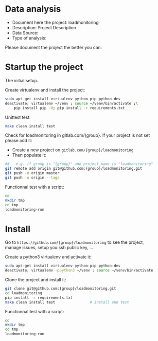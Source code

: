 # Data analysis
- Document here the project: loadmonitoring
- Description: Project Description
- Data Source:
- Type of analysis:

Please document the project the better you can.

# Startup the project

The initial setup.

Create virtualenv and install the project:
```bash
sudo apt-get install virtualenv python-pip python-dev
deactivate; virtualenv ~/venv ; source ~/venv/bin/activate ;\
    pip install pip -U; pip install -r requirements.txt
```

Unittest test:
```bash
make clean install test
```

Check for loadmonitoring in gitlab.com/{group}.
If your project is not set please add it:

- Create a new project on `gitlab.com/{group}/loadmonitoring`
- Then populate it:

```bash
##   e.g. if group is "{group}" and project_name is "loadmonitoring"
git remote add origin git@github.com:{group}/loadmonitoring.git
git push -u origin master
git push -u origin --tags
```

Functionnal test with a script:

```bash
cd
mkdir tmp
cd tmp
loadmonitoring-run
```

# Install

Go to `https://github.com/{group}/loadmonitoring` to see the project, manage issues,
setup you ssh public key, ...

Create a python3 virtualenv and activate it:

```bash
sudo apt-get install virtualenv python-pip python-dev
deactivate; virtualenv -ppython3 ~/venv ; source ~/venv/bin/activate
```

Clone the project and install it:

```bash
git clone git@github.com:{group}/loadmonitoring.git
cd loadmonitoring
pip install -r requirements.txt
make clean install test                # install and test
```
Functionnal test with a script:

```bash
cd
mkdir tmp
cd tmp
loadmonitoring-run
```
